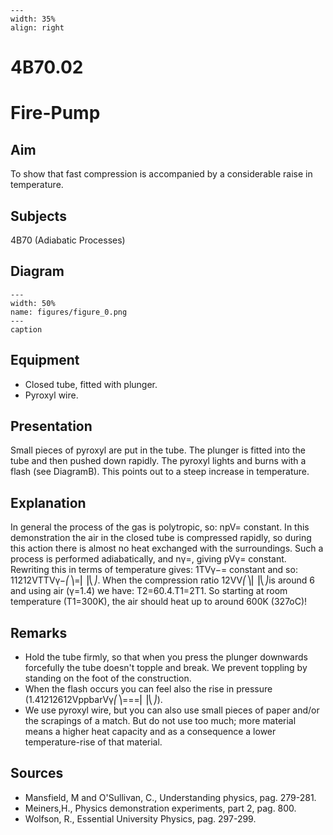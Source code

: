 
```{figure} /figures/busy.png
---
width: 35%
align: right
```
# 4B70.02 
  # Fire-Pump 
    
  
## Aim   
 To show that fast compression is accompanied by a considerable raise in temperature.    
  
## Subjects   
 4B70 (Adiabatic Processes)   
  
## Diagram   
   
```{figure} figures/figure_0.png  
---  
width: 50%  
name: figures/figure_0.png  
---  
caption  
``` 
     
  
## Equipment   
 
 *  Closed tube, fitted with plunger. 
 *  Pyroxyl wire.
      
  
## Presentation   
 Small pieces of pyroxyl are put in the tube. The plunger is fitted into the tube and then pushed down rapidly. The pyroxyl lights and burns with a flash (see DiagramB). This points out to a steep increase in temperature.    
  
## Explanation   
 In general the process of the gas is polytropic, so: npV= constant. In this demonstration the air in the closed tube is compressed rapidly, so during this action there is almost no heat exchanged with the surroundings. Such a process is performed adiabatically, and nγ=, giving pVγ= constant. Rewriting this in terms of temperature gives: 1TVγ−= constant and so: 11212VTTVγ−⎛⎞=⎜⎟⎝⎠. When the compression ratio 12VV⎛⎞⎜⎟⎝⎠is around 6 and using air (γ=1.4) we have: T2=60.4.T1=2T1. So starting at room temperature (T1=300K), the air should heat up to around 600K (327oC)!    
  
## Remarks   
 
 *  Hold the tube firmly, so that when you press the plunger downwards forcefully the tube doesn't topple and break. We prevent toppling by standing on the foot of the construction. 
 *  When the flash occurs you can feel also the rise in pressure (1.41212612VppbarVγ⎛⎞===⎜⎟⎝⎠). 
 *  We use pyroxyl wire, but you can also use small pieces of paper and/or the scrapings of a match. But do not use too much; more material means a higher heat capacity and as a consequence a lower temperature-rise of that material.
   
  
## Sources   
 
 *  Mansfield, M and O'Sullivan, C., Understanding physics, pag. 279-281. 
 *  Meiners,H., Physics demonstration experiments, part 2, pag. 800. 
 *  Wolfson, R., Essential University Physics, pag. 297-299.
  